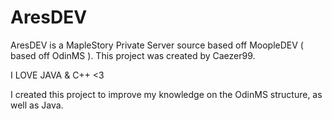 # AresDEV
AresDEV is a MapleStory Private Server source based off MoopleDEV ( based off OdinMS ). This project was created by Caezer99.

I LOVE JAVA & C++ <3

I created this project to improve my knowledge on the OdinMS structure, as well as Java.

